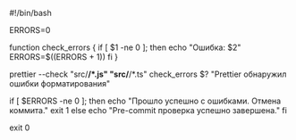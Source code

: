 #!/bin/bash


ERRORS=0

function check_errors {
  if [ $1 -ne 0 ]; then
    echo "Ошибка: $2"
    ERRORS=$((ERRORS + 1))
  fi
}


prettier --check "src/**/*.js" "src/**/*.ts"
check_errors $? "Prettier обнаружил ошибки форматирования"


if [ $ERRORS -ne 0 ]; then
  echo "Прошло успешно с ошибками. Отмена коммита."
  exit 1
else
  echo "Pre-commit проверка успешно завершена."
fi

exit 0

